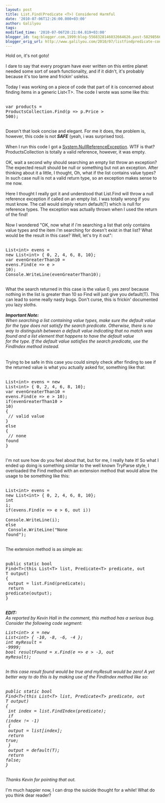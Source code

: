 ```yaml
---
layout: post
title: List.Find(Predicate <T>) Considered Harmful
date: '2010-07-06T12:26:00.000+03:00'
author: Galilyou
tags: 
modified_time: '2010-07-06T20:21:04.819+03:00'
blogger_id: tag:blogger.com,1999:blog-5568328146032664626.post-5829856647979998780
blogger_orig_url: http://www.galilyou.com/2010/07/listfindpredicate-considered-harmful.html
---
```


Hold on, it's not goto! <br /><br />I dare to say that every program have ever written on this entire planet needed some sort of searh functionality, and if it didn't, it's probably because it's too lame and frickin' uslelss. <br /><br />Today I was working on a piece of code that part of it is concerned about finding items in a generic List&lt;T&gt;. The code I wrote was some like this: <br /><br /><pre name="code" class="csharp">var products = ProductsCollection.Find(p => p.Price > 500);<br /></pre><br />Doesn't that look concise and elegant. For me it does, the problem is, however, this code is not <i><b>SAFE</b></i> (yeah, i was surprised too). <br /><br />When I run this code I got a <a href="http://msdn.microsoft.com/en-us/library/system.nullreferenceexception.aspx">System.NullReferenceException</a>. WTF is that? ProductsCollection is totally a valid reference, however, it was empty.<br /><br />OK, wait a second why should searching an empty list throw an exception? The expected result should be null or something but not an exception. After thinking about it a little, I thought, Oh, what if the list contains value types? In such case null is not a valid return type, so an exception makes sense to me now. <br /><br />Here I thought I really got it and understood that List.Find will throw a null reference exception if called on an empty list. I was totally wrong if you must know. The call would simply return default(T) which is null for reference types. The exception was actually thrown when I used the return of the find! <br /><br />Now I wondered "OK, now what if i'm searching a list that only contains value types and the item i'm searching for doesn't exist in that list? What would be the result in this case? Well, let's try it out":<br /><br /><pre name="code" class="csharp">List&lt;int&gt; evens = new List&lt;int&gt; { 0, 2, 4, 6, 8, 10};<br />var evenGreaterThan10 = evens.Find(e => e > 10);<br />Console.WriteLine(evenGreaterThan10);<br /></pre><br />What the search returned in this case is the value 0, yes zero! because nothing in the list is greater than 10 so Find will just give you default(T). This can lead to some really nasty bugs. Don't curse, this is frickin' documented you lazy sloths.<br /><i><br /><b>Important Note:</b><br />When searching a list containing value types, make sure the default value for the type does not satisfy the search predicate. Otherwise, there is no way to distinguish between a default value indicating that no match was found and a list element that happens to have the default value <br />for the type. If the default value satisfies the search predicate, use the FindIndex method instead.<br /></i><br /><br />Trying to be safe in this case you could simply check after finding to see if the returned value is what you actually asked for, something like that: <br /><br /><pre class="csharp" name="code">List&lt;int&gt; evens = new List&lt;int&gt; { 0, 2, 4, 6, 8, 10};<br />var evenGreaterThan10 = evens.Find(e => e > 10);<br />if(evenGreaterThan10 > 10)<br />{<br />   // valid value<br />}<br />else <br />{<br />   // none found    <br />}<br /></pre><br />I'm not sure how do you feel about that, but for me, I really hate it! So what I ended up doing is something similar to the well known TryParse style, I overloaded the Find method with an extension method that would allow the usage to be something like this:<br /><br /><pre class="csharp" name="code">List&lt;int&gt; evens = new List&lt;int&gt; { 0, 2, 4, 6, 8, 10};<br />int i;<br />if(evens.Find(e => e > 6, out i))<br />  Console.WriteLine(i);<br />else <br />  Console.WriteLine("None found");<br /></pre><br />The extension method is as simple as: <br /><br /><pre class="csharp" name="code">public static bool Find&lt;T&gt;(this List&lt;T&gt; list, Predicate&lt;T&gt; predicate, out T output)<br />{<br />  output = list.Find(predicate);<br />  return predicate(output);<br />}<br /></pre><i><br /><b>EDIT:</b><br />As reported by Kevin Hall in the comment, this method has a serious bug. Consider the following code segment: <br /><pre class="csharp" name="code">List&lt;int&gt; x = new List&lt;int&gt; { -10, -8, -6, -4 };<br />int myResult = -9999;<br />bool resultFound = x.Find(e => e > -3, out myResult);<br /></pre><br />In this case result found would be true and myResult would be zero! A yet better way to do this is by making use of the FindIndex method like so: <br /><br /><pre class="csharp" name="code">public static bool Find&lt;T&gt;(this List&lt;T&gt; list, Predicate&lt;T&gt; predicate, out T output)<br />{<br />  int index = list.FindIndex(predicate);<br />  if (index != -1)<br />  {<br />    output = list[index];<br />    return true;<br />  }<br />  output = default(T);<br />  return false;<br />}<br /></pre><br />Thanks Kevin for pointing that out.<br /></i><br />I'm much happier now, I can drop the suicide thought for a while! What do you think dear reader?